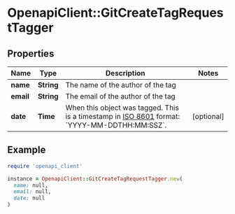 # OpenapiClient::GitCreateTagRequestTagger

## Properties

| Name | Type | Description | Notes |
| ---- | ---- | ----------- | ----- |
| **name** | **String** | The name of the author of the tag |  |
| **email** | **String** | The email of the author of the tag |  |
| **date** | **Time** | When this object was tagged. This is a timestamp in [ISO 8601](https://en.wikipedia.org/wiki/ISO_8601) format: &#x60;YYYY-MM-DDTHH:MM:SSZ&#x60;. | [optional] |

## Example

```ruby
require 'openapi_client'

instance = OpenapiClient::GitCreateTagRequestTagger.new(
  name: null,
  email: null,
  date: null
)
```

